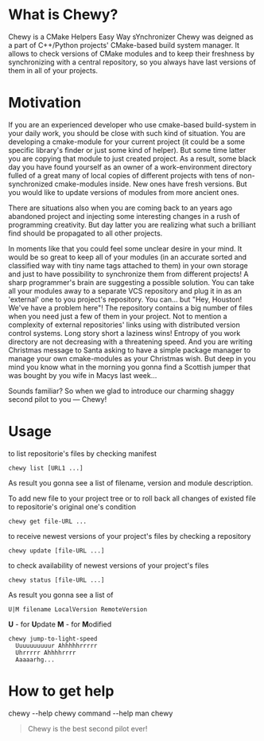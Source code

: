 What is Chewy?
==============

Chewy is a CMake Helpers Easy Way sYnchronizer
Chewy was deigned as a part of C++/Python projects' CMake-based build system manager.
It allows to check versions of CMake modules and to keep their freshness by synchronizing
with a central repository, so you always have last versions of them in all of your projects.

Motivation
==========
If you are an experienced developer who use cmake-based build-system in your daily work, you should
be close with such kind of situation. You are developing a cmake-module for your current project (it
could be a some specific library's finder or just some kind of helper). But some time latter you are
copying that module to just created project. As a result, some black day you have found yourself as
an owner of a work-environment directory fulled of a great many of local copies of different projects
with tens of non-synchronized cmake-modules inside. New ones have fresh versions. But you would like
to update versions of modules from more ancient ones.

There are situations also when you are coming back to an years ago abandoned project and injecting
some interesting changes in a rush of programming creativity. But day latter you are realizing what
such a brilliant find should be propagated to all other projects.

In moments like that you could feel some unclear desire in your mind. It would be so great to keep
all of your modules (in an accurate sorted and classified way with tiny name tags attached to them)
in your own storage and just to have possibility to synchronize them from different projects!
A sharp programmer's brain are suggesting a possible solution. You can take all your modules away to
a separate VCS repository and plug it in as an 'external' one to you project's repository. You can…
but "Hey, Houston! We've have a problem here"! The repository contains a big number of files when you
need just a few of them in your project. Not to mention a complexity of external repositories' links
using with distributed version control systems. Long story short a laziness wins! Entropy of you
work directory are not decreasing with a threatening speed. And you are writing Christmas message to
Santa asking to have a simple package manager to manage your own cmake-modules as your Christmas
wish. But deep in you mind you know what in the morning you gonna find a Scottish jumper that was
bought by you wife in Macys last week…

Sounds familiar? So when we glad to introduce our charming shaggy second pilot to you — Chewy!


Usage
=====
to list repositorie's files by checking manifest

    chewy list [URL1 ...]

As result you gonna see a list of filename, version and module description.


To add new file to your project tree or to roll back all changes of existed file to repositorie's
original one's condition

    chewy get file-URL ...


to receive newest versions of your project's files by checking a repository

    chewy update [file-URL ...]


to check availability of newest versions of your project's files

    chewy status [file-URL ...]

As result you gonna see a list of

    U|M filename LocalVersion RemoteVersion

**U** - for **U**pdate
**M** - for **M**odified


    chewy jump-to-light-speed
      Uuuuuuuuuur Ahhhhhrrrrr
      Uhrrrrr Ahhhhrrrr
      Aaaaarhg...


How to get help
===============
chewy --help
chewy command --help
man chewy


>Chewy is the best second pilot ever!
